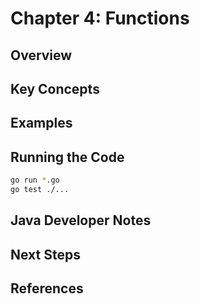 # Chapter 4: Functions

## Overview

## Key Concepts

## Examples

## Running the Code

```bash
go run *.go
go test ./...
```

## Java Developer Notes

## Next Steps

## References